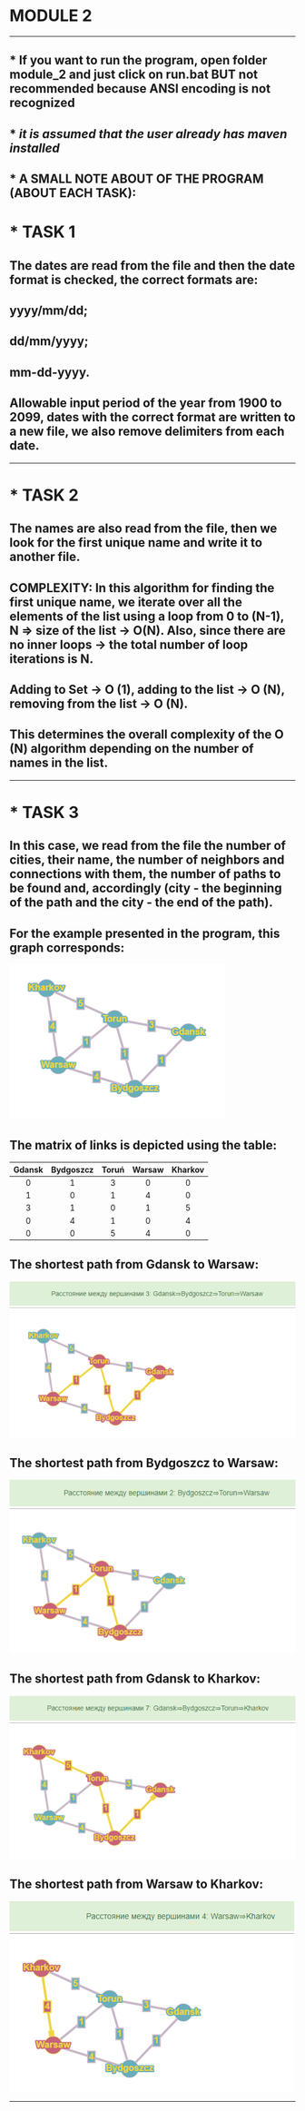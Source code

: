 # MODULE 2
***
## * If you want to run the program, open folder module_2 and just click on run.bat **BUT not recommended because ANSI encoding is not recognized**
## * _it is assumed that the user already has maven installed_

## * A SMALL NOTE ABOUT OF THE PROGRAM (ABOUT EACH TASK):
#  * TASK 1 
##   The dates are read from the file and then the date format is checked, the correct formats are:
##      yyyy/mm/dd;
##      dd/mm/yyyy;
##      mm-dd-yyyy.
##  Allowable input period of the year from 1900 to 2099, dates with the correct format are written to a new file, we also remove delimiters from each date.
***
#   * TASK 2
##  The names are also read from the file, then we look for the first unique name and write it to another file.
##  COMPLEXITY: In this algorithm for finding the first unique name, we iterate over all the elements of the list using a loop from 0 to (N-1), N => size of the list -> O(N). Also, since there are no inner loops -> the total number of loop iterations is N.
##  Adding to Set -> O (1), adding to the list -> O (N), removing from the list -> O (N).
##  This determines the overall complexity of the O (N) algorithm depending on the number of names in the list.
***
#  * TASK 3
##  In this case, we read from the file the number of cities, their name, the number of neighbors and connections with them, the number of paths to be found and, accordingly (city - the beginning of the path and the city - the end of the path).
##  For the example presented in the program, this graph corresponds:
![alt-текст](https://github.com/SofiaHalamai/nix-4/blob/main/module_2/src/main/resources/images/graph.png "graph")

##  The matrix of links is depicted using the table:
| Gdansk | Bydgoszcz | Toruń | Warsaw | Kharkov |
|:------:|:---------:|:-----:|:------:|:-------:|
|    0   |     1     |   3   |    0   |    0    |
|    1   |     0     |   1   |    4   |    0    |
|    3   |     1     |   0   |    1   |    5    |
|    0   |     4     |   1   |    0   |    4    |
|    0   |     0     |   5   |    4   |    0    |

##  The shortest path from Gdansk to Warsaw:
![alt-текст](https://github.com/SofiaHalamai/nix-4/blob/main/module_2/src/main/resources/images/way_from_Gdansk_to_Warsaw.png "path from Gdansk to Warsaw")

##  The shortest path from Bydgoszcz to Warsaw:
![alt-текст](https://github.com/SofiaHalamai/nix-4/blob/main/module_2/src/main/resources/images/way_from_Bydgoszcz_to_Warsaw.png "path from Bydgoszcz to Warsaw")

##  The shortest path from Gdansk to Kharkov:
![alt-текст](https://github.com/SofiaHalamai/nix-4/blob/main/module_2/src/main/resources/images/way_from_Gdansk_to_Kharkov.png "path from Gdansk to Kharkov")

##  The shortest path from Warsaw to Kharkov:
![alt-текст](https://github.com/SofiaHalamai/nix-4/blob/main/module_2/src/main/resources/images/way_from_Warsaw_to_Kharkov.png "path from Warsaw to Kharkov")

***
